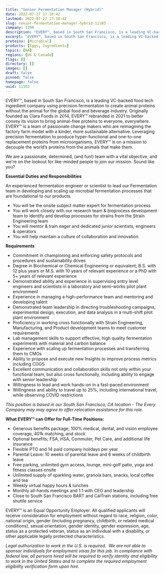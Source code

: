 ```yaml
---
title: "Senior Fermentation Manager (Hybrid)"
date: 2022-07-27 17:10:42
lastmod: 2022-07-27 17:10:42
slug: senior-fermentation-manager-hybrid-11103
company: 1299
description: "EVERY™, based in South San Francisco, is a leading VC-backed food tech ingredient company using precision fermentation to create animal proteins without the animal for the global food and beverage industry. Originally founded as Clara Foods in 2014, EVERY™ rebranded in 2021 to better convey its vision to bring animal-free proteins to everyone, everywhere. EVERY™ is a team of passionate change makers who are reimagining the factory farm model with a kinder, more sustainable alternative."
excerpt: "EVERY™, based in South San Francisco, is a leading VC-backed food tech ingredient company using precision fermentation to create animal proteins without the animal for the global food and beverage industry. Originally founded as Clara Foods in 2014, EVERY™ rebranded in 2021 to better convey its vision to bring animal-free proteins to everyone, everywhere. EVERY™ is a team of passionate change makers who are reimagining the factory farm model with a kinder, more sustainable alternative."
proteins: [Microbial]
products: [Eggs, Ingredients]
topics: [NA]
regions: [US & Canada]
flags: []
directory: []
images: []
draft: false
pinned: false
homepage: false
uuid: 11103
---
```

<p>EVERY™, based in South San Francisco, is a leading VC-backed food tech ingredient company using precision fermentation to create animal proteins without the animal for the global food and beverage industry. Originally founded as Clara Foods in 2014, EVERY™ rebranded in 2021 to better convey its vision to bring animal-free proteins to everyone, everywhere. EVERY™ is a team of passionate change makers who are reimagining the factory farm model with a kinder, more sustainable alternative. Leveraging precision fermentation to produce hyper-functional and one-to-one replacement proteins from microorganisms, EVERY™ is on a mission to decouple the world’s proteins from the animals that make them.</p>
<p>We are a passionate, determined, (and fun!) team with a vital objective, and we're on the lookout for like-minded people to join our mission. Sound like you?</p>
<p><strong>Essential Duties and Responsibilities</strong></p>
<p>An experienced fermentation engineer or scientist to lead our Fermentation team in developing and scaling up microbial fermentation processes that are foundational to our products.</p>
<ul>
<li>You will be the onsite subject matter expert for fermentation process</li>
<li>You will work closely with our research team & bioprocess development team to identify and develop processes for strains from the Strain Engineering team</li>
<li>You will mentor & train eager and dedicated junior scientists, engineers & operators</li>
<li>You will help maintain a culture of collaboration and innovation</li>
</ul>
<p><strong>Requirements</strong></p>
<ul>
<li>Commitment in championing and enforcing safety protocols and procedures and sustainability drives</li>
<li>Degree in Biochemical or Chemical Engineering or equivalent; B.S. with 12 plus years or M.S. with 10 years of relevant experience or a PhD with 5+ years of relevant experience</li>
<li>Demonstrated ability and experience in supervising entry level engineers and scientists in a laboratory and semi-works pilot plant environment</li>
<li>Experience in managing a high-performance team and mentoring and developing talent</li>
<li>Demonstrated team leadership in directing troubleshooting campaigns, experimental design, execution, and data analysis in a multi-shift pilot plant environment</li>
<li>Proficiency in working cross functionally with Strain Engineering, Manufacturing, and Product development teams to meet customer requirements</li>
<li>Lab management skills to support effective, high quality fermentation experiments with material and carbon balance</li>
<li>Experience with scaling up fermentation processes and transferring them to CMOs</li>
<li>Ability to propose and execute new Insights to improve process metrics including COGS</li>
<li>Excellent communication and collaboration skills not only within your functional team, but also cross functionally, including ability to engage with senior leadership</li>
<li>Willingness to lead and work hands-on in a fast-paced environment</li>
<li>Willingness and ability to travel up to 25%, including international travel, while observing COVID restrictions</li>
</ul>
<p><em>This position is based in our South San Francisco, CA location - The Every Company may may agree to offer relocation assistance for this role. </em></p>
<p><strong>What EVERY™ can Offer for Full-Time Positions:</strong></p>
<ul>
<li>Generous benefits package; 100% medical, dental, and vision employee coverage, 401k matching, and stock</li>
<li>Optional benefits; FSA, HSA, Commuter, Pet Care, and additional life insurance</li>
<li>Flexible PTO and 14 paid company holidays per year</li>
<li>Parental Leave: 10 weeks of parental leave and 6 weeks of childbirth leave</li>
<li>Free parking, unlimited gym access, lounge, mini-golf patio, yoga and fitness classes onsite</li>
<li>Unlimited supply of sparkling water, granola bars, snacks, local coffee and tea</li>
<li>Weekly virtual happy hours & lunches</li>
<li>Monthly all-hands meetings and 1:1 with CEO and leadership</li>
<li>Close to South San Francisco BART and CalTrain stations, including free shuttle service</li>
</ul>
<p>EVERY™ is an Equal Opportunity Employer. All qualified applicants will receive consideration for employment without regard to race, religion, color, national origin, gender (including pregnancy, childbirth, or related medical conditions), sexual orientation, gender identity, gender expression, age, status as a protected veteran, status as an individual with a disability, or other applicable legally protected characteristics.</p>
<p><em>Legal authorization to work in the U.S. is required.  We are not able to sponsor individuals for employment visas for this job. </em><em>In compliance with federal law, all persons hired will be required to verify identity and eligibility to work in the United States and to complete the required employment eligibility verification form upon hire.</em></p>

